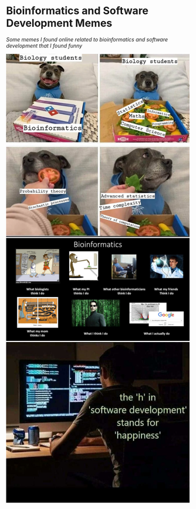 # Bioinformatics and Software Development Memes

*Some memes I found online related to bioinformatics and software development that I found funny*

<picture>
<img src='bioinformatics_meme.png' width=500>
</picture>

<br>

<picture>
<img src='bioinformatics_meme_2.jpg' width=500>
</picture>

<br>

<picture>
<img src='h_in_software_dev.jpg' width=500>
</picture>